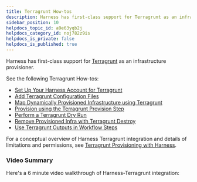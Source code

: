 ```yaml
---
title: Terragrunt How-tos
description: Harness has first-class support for Terragrunt as an infrastructure provisioner. See the following Terragrunt How-tos --  Set Up Your Harness Account for Terragrunt. Add Terragrunt Configuration Files.…
sidebar_position: 10
helpdocs_topic_id: a9e63yqb2j
helpdocs_category_id: noj782z9is
helpdocs_is_private: false
helpdocs_is_published: true
---
```


Harness has first-class support for [Terragrunt](https://terragrunt.gruntwork.io/docs/) as an infrastructure provisioner.

See the following Terragrunt How-tos:

* [Set Up Your Harness Account for Terragrunt](/article/ulhl7sjxva-set-up-your-harness-account-for-terragrunt)
* [Add Terragrunt Configuration Files](/article/mkjxbkglih-add-terragrunt-configuration-files)
* [Map Dynamically Provisioned Infrastructure using Terragrunt](/article/tphb27opry-map-terragrunt-infrastructure)
* [Provision using the Terragrunt Provision Step](/article/jbzxpljhlo-provision-using-the-terragrunt-provision-step)
* [Perform a Terragrunt Dry Run](/article/rbw96hdr1c-perform-a-terragrunt-dry-run)
* [Remove Provisioned Infra with Terragrunt Destroy](/article/1zmz2vtdo2-remove-provisioned-infra-with-terragrunt-destroy)
* [Use Terragrunt Outputs in Workflow Steps](/article/sd6hbtqcbv-use-terragrunt-outputs-in-workflow-steps)

For a conceptual overview of Harness Terragrunt integration and details of limitations and permissions, see [Terragrunt Provisioning with Harness](/article/a6onutvbem-terragrunt-provisioning-with-harness).

### Video Summary

Here's a 6 minute video walkthrough of Harness-Terragrunt integration:

